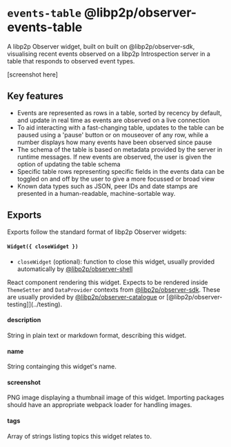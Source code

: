 # `events-table` @libp2p/observer-events-table

A libp2p Observer widget, built on built on @libp2p/observer-sdk, visualising recent events observed on a libp2p Introspection server in a table that responds to observed event types.

[screenshot here]

## Key features

- Events are represented as rows in a table, sorted by recency by default, and update in real time as events are observed on a live connection
- To aid interacting with a fast-changing table, updates to the table can be paused using a 'pause' button or on mouseover of any row, while a number displays how many events have been observed since pause
- The schema of the table is based on metadata provided by the server in runtime messages. If new events are observed, the user is given the option of updating the table schema
- Specific table rows representing specific fields in the events data can be toggled on and off by the user to give a more focussed or broad view 
- Known data types such as JSON, peer IDs and date stamps are presented in a human-readable, machine-sortable way.

## Exports

Exports follow the standard format of libp2p Observer widgets:

#### `Widget({ closeWidget })` 

 - `closeWidget` (optional): function to close this widget, usually provided automatically by [@libp2p/observer-shell](../shell)

React component rendering this widget. Expects to be rendered inside `ThemeSetter` and `DataProvider` contexts from [@libp2p/observer-sdk](../sdk). These are usually provided by [@libp2p/observer-catalogue](../catalogue) or [@libp2p/observer-testing]](../testing).

#### description

String in plain text or markdown format, describing this widget. 

#### name

String containging this widget's name.

#### screenshot

PNG image displaying a thumbnail image of this widget. Importing packages should have an appropriate webpack loader for handling images.

#### tags

Array of strings listing topics this widget relates to.
